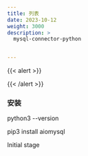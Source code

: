 ```yaml
---
title: 列表
date: 2023-10-12
weight: 3000
description: >
  mysql-connector-python


---
```


{{< alert >}}

{{< /alert >}}


### 安装

python3 --version


pip3 install aiomysql

Initial stage